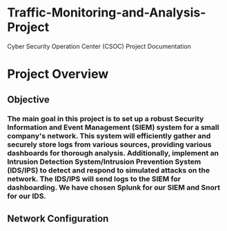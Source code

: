 # Traffic-Monitoring-and-Analysis-Project
Cyber Security Operation Center (CSOC) Project Documentation
# Project Overview
## Objective
### The main goal in this project is to set up a robust Security Information and Event Management (SIEM) system for a small company's network. This system will efficiently gather and securely store logs from various sources, providing various dashboards for thorough analysis. Additionally, implement an Intrusion Detection System/Intrusion Prevention System (IDS/IPS) to detect and respond to simulated attacks on the network. The IDS/IPS will send logs to the SIEM for dashboarding. We have chosen Splunk for our SIEM and Snort for our IDS. 
## Network Configuration
###
